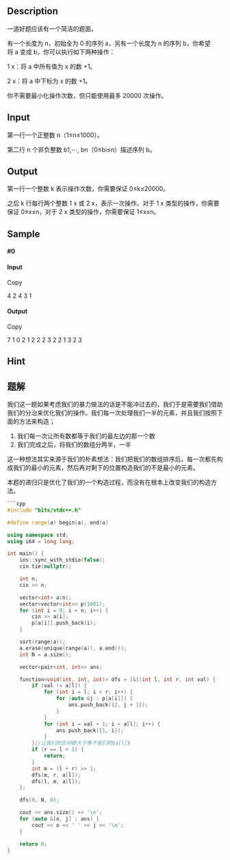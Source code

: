 ## Description

一道好题应该有一个简洁的题面。

有一个长度为 n，初始全为 0 的序列 a，另有一个长度为 n 的序列 b，你希望将 a 变成 b，你可以执行如下两种操作：

1 x：将 a 中所有值为 x 的数 +1。

2 x：将 a 中下标为 x 的数 +1。

你不需要最小化操作次数，但只能使用最多 20000 次操作。

## Input

第一行一个正整数 n（1≤n≤1000）。

第二行 n 个非负整数 b1,⋯, bn（0≤bi≤n）描述序列 b。

## Output

第一行一个整数 k 表示操作次数，你需要保证 0≤k≤20000。

之后 k 行每行两个整数 1 x 或 2 x，表示一次操作。对于 1 x 类型的操作，你需要保证 0≤x≤n，对于 2 x 类型的操作，你需要保证 1≤x≤n。

## Sample

#### #0

#### **Input**

Copy

4
2 4 3 1

#### **Output**

Copy

7
1 0
2 1
2 2
2 3
2 2
1 3
2 3

## Hint

## 题解
我们这一题如果考虑我们的暴力做法的话是不能冲过去的，我们于是需要我们借助我们的分治来优化我们的操作。我们每一次处理我们一半的元素，并且我们按照下面的方法来构造；
1. 我们每一次让所有数都等于我们的最左边的那一个数
2. 我们完成之后，将我们的数组分两半，一半

这一种想法其实来源于我们的朴素想法：我们把我们的数组排序后，每一次都先构成我们的最小的元素，然后再对剩下的位置构造我们的不是最小的元素。

本题的递归只是优化了我们的一个构造过程，而没有在根本上改变我们的构造方法。

```cpp
```cpp
#include "bits/stdc++.h"

#define range(a) begin(a), end(a)

using namespace std;
using i64 = long long;

int main() {
    ios::sync_with_stdio(false);
    cin.tie(nullptr);

    int n;
    cin >> n;

    vector<int> a(n);
    vector<vector<int>> p(1001);
    for (int i = 0; i < n; i++) {
        cin >> a[i];
        p[a[i]].push_back(i);
    }

    sort(range(a));
    a.erase(unique(range(a)), a.end());
    int N = a.size();

    vector<pair<int, int>> ans;

    function<void(int, int, int)> dfs = [&](int l, int r, int val) {
        if (val != a[l]) {
            for (int i = l; i < r; i++) {
                for (auto &j : p[a[i]]) {
                    ans.push_back({2, j + 1});
                }
            }
            for (int i = val + 1; i < a[l]; i++) {
                ans.push_back({1, i});
            }
        }//让我们的区间都大于等于我们的$a[l]$      
        if (r == l + 1) {
            return;
        }
        int m = (l + r) >> 1;
        dfs(m, r, a[l]);
        dfs(l, m, a[l]);
    };

    dfs(0, N, 0);

    cout << ans.size() << '\n';
    for (auto &[o, j] : ans) {
        cout << o << ' ' << j << '\n';
    }

    return 0;
}
```



